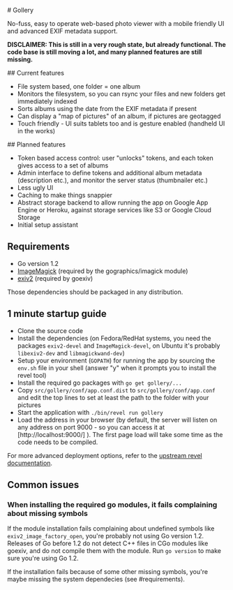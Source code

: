 # Gollery

No-fuss, easy to operate web-based photo viewer with a mobile friendly UI and
advanced EXIF metadata support.

**DISCLAIMER: This is still in a very rough state, but already functional. The
code base is still moving a lot, and many planned features are still missing.**

## Current features

* File system based, one folder = one album
* Monitors the filesystem, so you can rsync your files and new folders get
  immediately indexed
* Sorts albums using the date from the EXIF metadata if present
* Can display a "map of pictures" of an album, if pictures are geotagged
* Touch friendly - UI suits tablets too and is gesture enabled (handheld UI
  in the works)

## Planned features

* Token based access control: user "unlocks" tokens, and each token gives
  access to a set of albums
* Admin interface to define tokens and additional album metadata (description
  etc.), and monitor the server status (thumbnailer etc.)
* Less ugly UI
* Caching to make things snappier
* Abstract storage backend to allow running the app on Google App Engine or
  Heroku, against storage services like S3 or Google Cloud Storage
* Initial setup assistant

## Requirements

* Go version 1.2
* [ImageMagick](http://imagemagick.org/) (required by the gographics/imagick
  module)
* [exiv2](http://exiv2.org/) (required by goexiv)

Those dependencies should be packaged in any distribution.

## 1 minute startup guide

* Clone the source code
* Install the dependencies (on Fedora/RedHat systems, you need the packages
  `exiv2-devel` and `ImageMagick-devel`, on Ubuntu it's probably `libexiv2-dev`
  and `libmagickwand-dev`)
* Setup your environment (`GOPATH`) for running the app by sourcing the `env.sh`
  file in your shell (answer "y" when it prompts you to install the revel tool)
* Install the required go packages with `go get gollery/...`
* Copy `src/gollery/conf/app.conf.dist` to `src/gollery/conf/app.conf` and edit
  the top lines to set at least the path to the folder with your pictures
* Start the application with `./bin/revel run gollery`
* Load the address in your browser (by default, the server will listen on any
  address on port 9000 - so you can access it at [http://localhost:9000/] ).
  The first page load will take some time as the code needs to be compiled.

For more advanced deployment options, refer to the [upstream revel
documentation](http://robfig.github.io/revel/manual/deployment.html).

## Common issues

### When installing the required go modules, it fails complaining about missing symbols

If the module installation fails complaining about undefined symbols like
`exiv2_image_factory_open`, you're probably not using Go version 1.2. Releases
of Go before 1.2 do not detect C++ files in CGo modules like goexiv, and do
not compile them with the module. Run `go version` to make sure you're using
Go 1.2.

If the installation fails because of some other missing symbols, you're maybe
missing the system dependecies (see #requirements).
